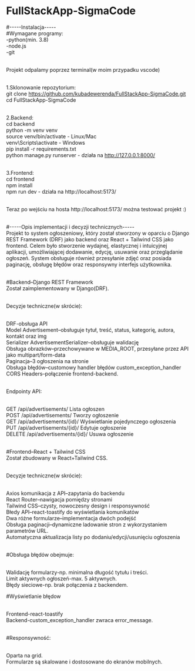﻿# FullStackApp-SigmaCode<br>
#-----Instalacja----- <br>
#Wymagane programy:<br>
-python(min. 3.8)<br>
-node.js<br>
-git<br><br>

Projekt odpalamy poprzez terminal(w moim przypadku vscode)<br><br>

1.Sklonowanie repozytorium:<br>
git clone https://github.com/kubadewerenda/FullStackApp-SigmaCode.git<br>
cd FullStackApp-SigmaCode<br><br>

2.Backend:<br>
cd backend<br>
python -m venv venv<br>
source venv/bin/activate - Linux/Mac<br>
venv\Scripts\activate - Windows<br>
pip install -r requirements.txt<br>
python manage.py runserver - działa na http://127.0.0.1:8000/<br><br>

3.Frontend:<br>
cd frontend<br>
npm install<br>
npm run dev - działa na http://localhost:5173/<br><br>

Teraz po wejściu na hosta http://localhost:5173/ można testować projekt :)<br><br>

#-----Opis implementacji i decyzji technicznych-----<br>
Projekt to system ogłoszeniowy, który został stworzony w oparciu o Django REST Framework (DRF) jako backend oraz React + Tailwind CSS jako frontend. Celem było stworzenie wydajnej, elastycznej i intuicyjnej <br>aplikacji, umożliwiającej dodawanie, edycję, usuwanie oraz przeglądanie ogłoszeń. System obsługuje również przesyłanie zdjęć oraz posiada paginację, obsługę błędów oraz responsywny interfejs użytkownika.<br><br>

#Backend–Django REST Framework<br>
Został zaimplementowany w Django(DRF).<br><br>

Decyzje techniczne(w skrócie):<br><br>

DRF-obsługa API<br>
Model Advertisement–obsługuje tytuł, treść, status, kategorię, autora, kontakt oraz img<br>
Serializer AdvertisementSerializer–obsługuje walidację<br>
Obsługa obrazków–przechowywane w MEDIA_ROOT, przesyłane przez API jako multipart/form-data<br>
Paginacja–3 ogłoszenia na stronie<br>
Obsługa błędów–customowy handler błędów custom_exception_handler<br>
CORS Headers–połączenie frontend-backend.<br><br>

Endpointy API:<br><br>

GET	/api/advertisements/	Lista ogłoszen<br>
POST	/api/advertisements/	Tworzy ogłoszenie<br>
GET	/api/advertisements/{id}/	Wyświetlanie pojedynczego ogłoszenia<br>
PUT	/api/advertisements/{id}/	Edytuje ogłoszenie<br>
DELETE	/api/advertisements/{id}/	Usuwa ogłoszenie<br><br>

#Frontend–React + Tailwind CSS<br>
Został zbudowany w React+Tailwind CSS.<br><br>

Decyzje techniczne(w skrócie):<br><br>

Axios komunikacja z API–zapytania do backendu<br>
React Router–nawigacja pomiędzy stronami<br>
Tailwind CSS–czysty, nowoczesny design i responsywność<br>
Błedy API–react-toastify do wyświetlania komunikatów<br>
Dwa różne formularze–implementacja dwóch podejść<br>
Obsługa paginacji–dynamiczne ladowanie stron z wykorzystaniem parametrów URL.<br>
Automatyczna aktualizacja listy po dodaniu/edycji/usunięciu ogłoszenia<br><br>

#Obsługa błędów obejmuje:<br><br>

Walidację formularzy-np. minimalna długość tytułu i treści.<br>
Limit aktywnych ogłoszeń-max. 5 aktywnych.<br>
Błędy sieciowe-np. brak połączenia z backendem.<br>

#Wyświetlanie błędow<br><br>

Frontend-react-toastify<br>
Backend-custom_exception_handler zwraca error_message.<br><br>

#Responsywność:<br><br>

Oparta na grid.<br>
Formularze są skalowane i dostosowane do ekranów mobilnych.
